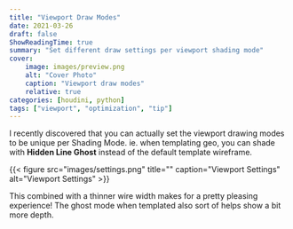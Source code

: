 ```yaml
---
title: "Viewport Draw Modes"
date: 2021-03-26
draft: false
ShowReadingTime: true
summary: "Set different draw settings per viewport shading mode"
cover:
    image: images/preview.png
    alt: "Cover Photo"
    caption: "Viewport draw modes"
    relative: true
categories: [houdini, python]
tags: ["viewport", "optimization", "tip"]
---
```


I recently discovered that you can actually set the viewport drawing modes to be unique per Shading Mode. ie. when templating geo, you can shade with **Hidden Line Ghost** instead of the default template wireframe.

{{< figure src="images/settings.png" title="" caption="Viewport Settings" alt="Viewport Settings" >}}

This combined with a thinner wire width makes for a pretty pleasing experience! The ghost mode when templated also sort of helps show a bit more depth.
